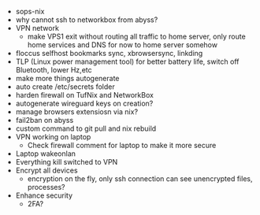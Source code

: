 - sops-nix
- why cannot ssh to networkbox from abyss?
- VPN network
  - make VPS1 exit without routing all traffic to home server, only route home services and DNS for now to home server somehow
- floccus selfhost bookmarks sync, xbrowsersync, linkding
- TLP (Linux power management tool) for better battery life, switch off Bluetooth, lower Hz,etc
- make more things autogenerate
- auto create /etc/secrets folder
- harden firewall on TufNix and NetworkBox
- autogenerate wireguard keys on creation?
- manage browsers extensiosn via nix?
- fail2ban on abyss
- custom command to git pull and nix rebuild
- VPN working on laptop
  - Check firewall comment for laptop to make it more secure
- Laptop wakeonlan
- Everything kill switched to VPN
- Encrypt all devices
  - encryption on the fly, only ssh connection can see unencrypted files, processes?
- Enhance security
  - 2FA?
